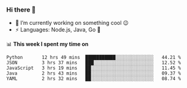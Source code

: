 ### Hi there 👋

<!--
**nodejh/nodejh** is a ✨ _special_ ✨ repository because its `README.md` (this file) appears on your GitHub profile.

Here are some ideas to get you started:

- 🔭 I’m currently working on ...
- 🌱 I’m currently learning ...
- 👯 I’m looking to collaborate on ...
- 🤔 I’m looking for help with ...
- 💬 Ask me about ...
- 📫 How to reach me: ...
- 😄 Pronouns: ...
- ⚡ Fun fact: ...
-->

- 🔭 I’m currently working on something cool :wink:
- ⚡ Languages: Node.js, Java, Go :thought_balloon:

📊 **This week I spent my time on**

<!--START_SECTION:waka-->
```text
Python       12 hrs 49 mins  ███████████░░░░░░░░░░░░░░   44.21 % 
JSON         3 hrs 37 mins   ███░░░░░░░░░░░░░░░░░░░░░░   12.52 % 
JavaScript   3 hrs 19 mins   ██░░░░░░░░░░░░░░░░░░░░░░░   11.45 % 
Java         2 hrs 43 mins   ██░░░░░░░░░░░░░░░░░░░░░░░   09.37 % 
YAML         2 hrs 32 mins   ██░░░░░░░░░░░░░░░░░░░░░░░   08.74 %
```
<!--END_SECTION:waka-->


<!--
:traffic_light: **Visitors**

![visitors](https://visitor-badge.glitch.me/badge?page_id=nodejh.nodejh)
-->
